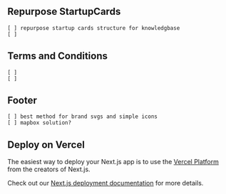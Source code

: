 ## Repurpose StartupCards
    [ ] repurpose startup cards structure for knowledgbase
    [ ]


## Terms and Conditions
    [ ]
    [ ]

## Footer
    [ ] best method for brand svgs and simple icons 
    [ ] mapbox solution?
## Deploy on Vercel

The easiest way to deploy your Next.js app is to use the [Vercel Platform](https://vercel.com/new?utm_medium=default-template&filter=next.js&utm_source=create-next-app&utm_campaign=create-next-app-readme) from the creators of Next.js.

Check out our [Next.js deployment documentation](https://nextjs.org/docs/app/building-your-application/deploying) for more details.
